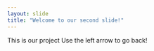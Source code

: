 ```yaml
---
layout: slide
title: "Welcome to our second slide!"
---
```

This is our project
Use the left arrow to go back!
